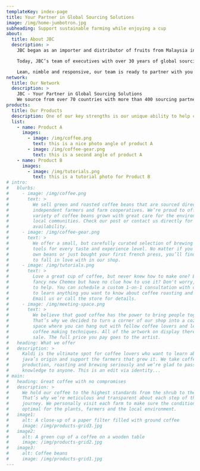 ```yaml
---
templateKey: index-page
title: Your Partner in Global Sourcing Solutions
image: /img/home-jumbotron.jpg
subheading: Support sustainable farming while enjoying a cup
about:
  title: About JBC
  description: >
    JBC began as an importer and distributor of fruits from Malaysia into the Hong Kong market in 2016. As demand increased, JBC branched out into retail with several locations across the city as well as home delivery of its products. Since then, JBC has diversified into seafood products as well as non-food products internationally, becoming a bridge for customers and suppliers.

    Today, JBC’s team of executives with over 30 years of global sourcing and processing experience is uniquely positioned to serve the diverse needs of an international clientele in both food and non-food sectors. Each customer is unique and is focused on its own set of opportunities. With our extensive knowledge in sourcing, processing, R&D, Quality Control, and supply chain management, we work hand in hand with you to help you capitalize on, and profit from those opportunities.

    Lean, nimble and responsive, our team is ready to partner with you to help grow your business.
network:
  title: Our Network
  description: >
    JBC - Your Partner in Global Sourcing Solutions
    We source from over 70 countries with more than 400 sourcing partners
products:
  title: Our Products
  description: One of our key strengths is our unique ability to help customers improve their inventory management. Apart from being able to offer a stable supply of seafood products, our just-in-time delivery helps customers keep their inventories at an optimal level - thereby safeguarding against interrupted supplies.
  list:
    - name: Product A
      images:
        - image: /img/coffee.png
          text: this is a nice photo angle of product A
        - image: /img/coffee-gear.png
          text: this is a second angle of product A
    - name: Product B
      images:
        - image: /img/tutorials.png
          text: this is a tutorial photo for Product B
# intro:
#   blurbs:
#     - image: /img/coffee.png
#       text: >
#         We sell green and roasted coffee beans that are sourced directly from
#         independent farmers and farm cooperatives. We’re proud to offer a
#         variety of coffee beans grown with great care for the environment and
#         local communities. Check our post or contact us directly for current
#         availability.
#     - image: /img/coffee-gear.png
#       text: >
#         We offer a small, but carefully curated selection of brewing gear and
#         tools for every taste and experience level. No matter if you roast your
#         own beans or just bought your first french press, you’ll find a gadget
#         to fall in love with in our shop.
#     - image: /img/tutorials.png
#       text: >
#         Love a great cup of coffee, but never knew how to make one? Bought a
#         fancy new Chemex but have no clue how to use it? Don't worry, we’re here
#         to help. You can schedule a custom 1-on-1 consultation with our baristas
#         to learn anything you want to know about coffee roasting and brewing.
#         Email us or call the store for details.
#     - image: /img/meeting-space.png
#       text: >
#         We believe that good coffee has the power to bring people together.
#         That’s why we decided to turn a corner of our shop into a cozy meeting
#         space where you can hang out with fellow coffee lovers and learn about
#         coffee making techniques. All of the artwork on display there is for
#         sale. The full price you pay goes to the artist.
#   heading: What we offer
#   description: >
#     Kaldi is the ultimate spot for coffee lovers who want to learn about their
#     java’s origin and support the farmers that grew it. We take coffee
#     production, roasting and brewing seriously and we’re glad to pass that
#     knowledge to anyone. This is an edit via identity...
# main:
#   heading: Great coffee with no compromises
#   description: >
#     We hold our coffee to the highest standards from the shrub to the cup.
#     That’s why we’re meticulous and transparent about each step of the coffee’s
#     journey. We personally visit each farm to make sure the conditions are
#     optimal for the plants, farmers and the local environment.
#   image1:
#     alt: A close-up of a paper filter filled with ground coffee
#     image: /img/products-grid3.jpg
#   image2:
#     alt: A green cup of a coffee on a wooden table
#     image: /img/products-grid2.jpg
#   image3:
#     alt: Coffee beans
#     image: /img/products-grid1.jpg
---
```

